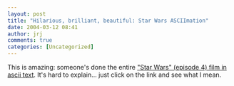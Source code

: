 ```yaml
---
layout: post
title: "Hilarious, brilliant, beautiful: Star Wars ASCIImation"
date: 2004-03-12 08:41
author: jrj
comments: true
categories: [Uncategorized]
---
```

This is amazing: someone's done the entire <a href="http://www.asciimation.co.nz/" target="_blank">"Star Wars" (episode 4) film in ascii text</a>. It's hard to explain... just click on the link and see what I mean.
